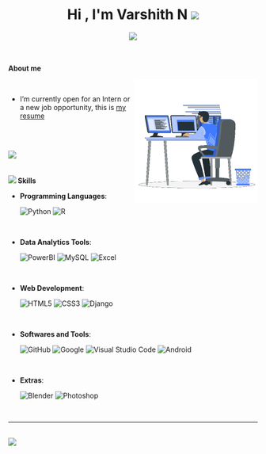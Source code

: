 
<h1 align="center"><b>Hi , I'm Varshith N </b><img src="https://media.giphy.com/media/hvRJCLFzcasrR4ia7z/giphy.gif" width="35"></h1>
<!--  -->
<p align="center">
  <a href="https://github.com/DenverCoder1/readme-typing-svg"><img src="https://readme-typing-svg.herokuapp.com?font=Time+New+Roman&color=cyan&size=25&center=true&vCenter=true&width=600&height=100&lines=A+Data+Enthusiast,;An+Active+Learner,;I+Love+to+learn+new+Skills"></a>
</p>


<br>



	
**About me**

<picture> <img align="right" src="https://github.com/0xAbdulKhalid/0xAbdulKhalid/raw/main/assets/mdImages/Right_Side.gif" width = 250px></picture>

<br>

- I’m currently open for an Intern or a new job opportunity, this is [my resume](VarshithN_resume.pdf)

<br><br>

<img src="https://user-images.githubusercontent.com/73097560/115834477-dbab4500-a447-11eb-908a-139a6edaec5c.gif"><br><br>

<img src="https://media2.giphy.com/media/QssGEmpkyEOhBCb7e1/giphy.gif?cid=ecf05e47a0n3gi1bfqntqmob8g9aid1oyj2wr3ds3mg700bl&rid=giphy.gif" width ="25"><b> Skills</b>
<br>

<p align="center">

- **Programming Languages**:
    
    ![Python](https://img.shields.io/badge/Python%20-%2314354C.svg?style=for-the-badge&logo=python&logoColor=white)
    ![R](https://img.shields.io/badge/R%20Programing-blue?style=for-the-badge&logo=R)

<br>

- **Data Analytics Tools**:

    ![PowerBI](https://img.shields.io/badge/PowerBI-blue?style=for-the-badge&logo=powerbi)
    ![MySQL](https://img.shields.io/badge/mysql-white?style=for-the-badge&logo=mysql)
    ![Excel](https://img.shields.io/badge/Excel-blue?style=for-the-badge&logo=microsoftexcel)
  
<br>   
    
- **Web Development**:

   ![HTML5](https://img.shields.io/badge/HTML5%20-%23E34F26.svg?style=for-the-badge&logo=html5&logoColor=white)
   ![CSS3](https://img.shields.io/badge/CSS%20-%231572B6.svg?style=for-the-badge&logo=css3&logoColor=white)
   ![Django](https://img.shields.io/badge/Django-blue?style=for-the-badge&logo=django)

   
<br>

- **Softwares and Tools**:

    ![GitHub](https://img.shields.io/badge/github-%23121011.svg?style=for-the-badge&logo=github&logoColor=white)
    ![Google](https://img.shields.io/badge/google-%234285F4.svg?style=for-the-badge&logo=google&logoColor=white)
    ![Visual Studio Code](https://img.shields.io/badge/Visual%20Studio%20Code-0078d7.svg?style=for-the-badge&logo=visual-studio-code&logoColor=white)
   ![Android](https://img.shields.io/badge/Android-white?style=for-the-badge&logo=androidstudio)
    

<br>

- **Extras**:

    ![Blender](https://img.shields.io/badge/Blender-white?style=for-the-badge&logo=blender)
    ![Photoshop](https://img.shields.io/badge/Photoshop-white?style=for-the-badge&logo=adobephotoshop)   


</p>

<br>


-----
<br>
<img src="https://user-images.githubusercontent.com/73097560/115834477-dbab4500-a447-11eb-908a-139a6edaec5c.gif">
<br>
<br>

